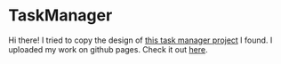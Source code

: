 # TaskManager
Hi there! I tried to copy the design of [this task manager project](https://www.futurecodersweb.com/2021/05/responsive-task-management-dashboard.html) I found.
I uploaded my work on github pages. Check it out [here](https://noor3isa.github.io/TaskManager/).
